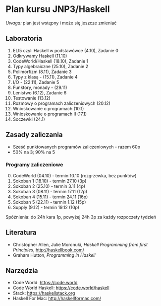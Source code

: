 # Plan kursu JNP3/Haskell

*Uwaga:* plan jest wstępny i może się jeszcze zmieniać

## Laboratoria

1. ELI5 czyli Haskell w podstawówce (4.10), Zadanie 0
2. Odkrywamy Haskell (11.10)
3. CodeWorld/Haskell (18.10), Zadanie 1
4. Typy algebraiczne (25.10), Zadanie 2
5. Polimorfizm (8.11), Zadanie 3
6. Typy z klasą - (15.11), Zadanie 4
7. I/O - (22.11), Zadanie 5
8. Funktory, monady - (29.11)
9. Lenistwo (6.12), Zadanie 6
10. Testowanie (13.12)
12. Rozmowy o programach zaliczeniowych (20.12)
11. Wnioskowanie o programach (10.1)
13. Wnioskowanie o programach II (17.1)
14. Soczewki (24.1)

## Zasady zaliczania

* Sześć punktowanych programów zaliczeniowych - razem 60p
* 50% na 3; 90% na 5

### Programy zaliczeniowe

0. CodeWorld (04.10) - termin 10.10 (rozgrzewka, bez punktów)
1. Sokoban 1 (18.10) - termin 27.10 (3p)
2. Sokoban 2 (25.10) - termin 3.11 (4p)
3. Sokoban 3 (08.11) - termin 17.11 (12p)
4. Sokoban 4 (15.11) - termin 24.11 (16p)
5. Sokoban 5 (22.11) - termin 1.12 (15p)
6. Supply (9.12) - termin 19.12 (10p)

Spóźnienia: do 24h kara 1p, powyżej 24h 3p za każdy rozpoczety tydzień

## Literatura

* Christopher Allen, Julie Moronuki, *Haskell Programming from first Principles*, http://haskellbook.com/
* Graham Hutton, *Programming in Haskell*

## Narzędzia

* Code World: https://code.world
* Code World Haskell: https://code.world/haskell
* Stack: https://haskellstack.org
* Haskell For Mac: http://haskellformac.com/
